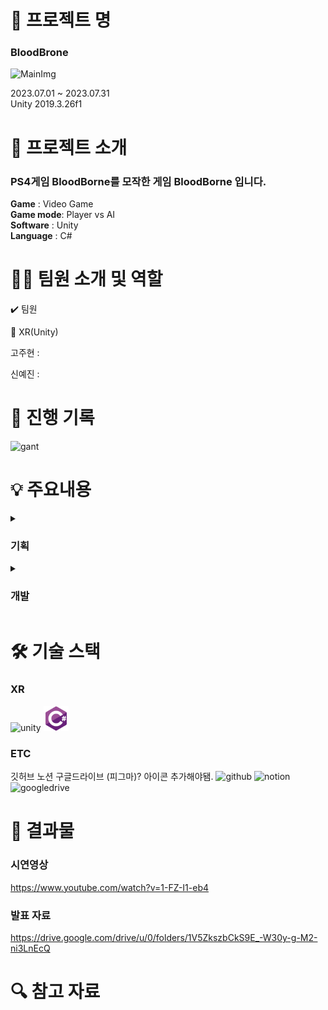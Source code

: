 # 📖 프로젝트 명
### BloodBrone  

![MainImg](https://github.com/k0-juhyun/Bloodborne/assets/79074052/6122be59-06fd-41dc-a751-3216652861b1)

2023.07.01 ~ 2023.07.31   
Unity 2019.3.26f1    

# 📃 프로젝트 소개

### PS4게임 BloodBorne를 모작한 게임 BloodBorne 입니다.

**Game** : Video Game  
**Game mode**: Player vs AI     
**Software** : Unity  
**Language** : C#   

# 👩‍🔧 팀원 소개 및 역할

✔️ 팀원   

🔹 XR(Unity)   
<p>고주현 :</p>
<p>신예진 :</p> 
    

# 📅 진행 기록

![gant](https://github.com/k0-juhyun/Bloodborne/assets/79074052/150156f1-839d-4adf-83e9-c4ef83901fe1)


# 💡 주요내용

<details>
<summary>   
 
### 기획
</summary>
    패턴 분석: https://drive.google.com/drive/u/0/folders/1F4VwUdiuoXHEFoZ37tuTSyf0DZylfGn8
</details>

<details>
<summary>      
 
### 개발
</summary>
내용
</details>



# 🛠 기술 스택   
### XR
 <img src="https://www.vectorlogo.zone/logos/unity3d/unity3d-icon.svg" alt="unity" width="40" height="40"/> <img src="https://raw.githubusercontent.com/devicons/devicon/master/icons/csharp/csharp-original.svg" alt="csharp" width="40" height="40"/>

### ETC
깃허브 노션 구글드라이브 (피그마)? 아이콘 추가해야됌.
 <img src="https://github.com/k0-juhyun/Bloodborne/assets/135581469/111fec76-46d9-4c03-9251-831d97fd514b" alt="github" width="40" height="40"/> <img src="https://github.com/k0-juhyun/Bloodborne/assets/135581469/1f83feae-8fc8-4a94-b32d-a32aee37bc61" alt="notion" width="40" height="40"/> <img src="https://github.com/k0-juhyun/Bloodborne/assets/135581469/c0774860-2ca6-46ef-a843-674e69ea969f" alt="googledrive" width="40" height="40"/>

# 📃 결과물   
### 시연영상
https://www.youtube.com/watch?v=1-FZ-I1-eb4

### 발표 자료   
https://drive.google.com/drive/u/0/folders/1V5ZkszbCkS9E_-W30y-g-M2-ni3LnEcQ

# 🔍 참고 자료   
